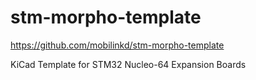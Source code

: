 # stm-morpho-template

https://github.com/mobilinkd/stm-morpho-template

KiCad Template for STM32 Nucleo-64 Expansion Boards
